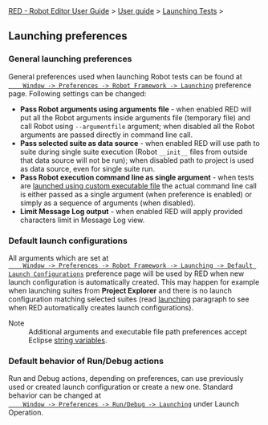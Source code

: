 <html>
<head>
<link href="PLUGINS_ROOT/org.robotframework.ide.eclipse.main.plugin.doc.user/help/style.css" rel="stylesheet" type="text/css"/>
</head>
<body>
<a href="../../index.html">RED - Robot Editor User Guide</a> &gt; <a href="../user_guide.html">User guide</a> &gt; <a href="../launching.html">Launching Tests</a> &gt; 
	<h2>Launching preferences</h2>
<h3>General launching preferences</h3>
<p>General preferences used when launching Robot tests can be found at
	<code><a class="command" href="javascript:executeCommand('org.eclipse.ui.window.preferences(preferencePageId=org.robotframework.ide.eclipse.main.plugin.preferences.launch)')">
	Window -&gt; Preferences -&gt; Robot Framework -&gt; Launching</a></code>
	preference page. Following settings can be changed:
	</p>
<ul>
<li><b>Pass Robot arguments using arguments file</b> - when enabled RED will put all the Robot arguments
		inside arguments file (temporary file) and call Robot using <code>--argumentfile</code> argument; when
		disabled all the Robot arguments are passed directly in command line call.
		</li>
<li><b>Pass selected suite as data source</b> - when enabled RED will use path to suite during single suite execution (Robot <code>__init__</code> files from outside that data source will not be run); when
		disabled path to project is used as data source, even for single suite run.
		</li>
<li><b>Pass Robot execution command line as single argument</b> - when tests are 
		<a href="local_launch_scripting.html">launched using custom executable file</a> the actual command line call is either
		passed as a single argument (when preference is enabled) or simply as a sequence of arguments (when disabled).
		</li>
<li><b>Limit Message Log output</b> - when enabled RED will apply provided characters limit in Message Log view.
		</li>
</ul>
<h3>Default launch configurations</h3>
<p>All arguments which are set at 
	<code><a class="command" href="javascript:executeCommand('org.eclipse.ui.window.preferences(preferencePageId=org.robotframework.ide.eclipse.main.plugin.preferences.launch.default)')">
	Window -&gt; Preferences -&gt; Robot Framework -&gt; Launching -&gt; Default Launch Configurations</a></code>
	preference page will be used by RED when new launch configuration is automatically created. This may happen
	for example when launching suites from <b>Project Explorer</b> and there is no launch configuration matching
	selected suites (read <a href="ui_elements.html#launching">launching</a> paragraph to see when RED automatically
	creates launch configurations).    
	</p>
<dl class="note">
<dt>Note</dt>
<dd>Additional arguments and executable file path preferences accept Eclipse <a href="string_substitution.html">string variables</a>.</dd>
</dl>
<h3>Default behavior of Run/Debug actions</h3>
<p>
    Run and Debug actions, depending on preferences, can use previously used or created launch configuration or create a new one.
    Standard behavior can be changed at <code><a class="command" href='javascript:executeCommand("org.eclipse.ui.window.preferences(preferencePageId=org.eclipse.debug.ui.LaunchingPreferencePage)")'>
    Window -&gt; Preferences -&gt; Run/Debug -&gt; Launching</a></code> under Launch Operation.
    </p>
</body>
</html>